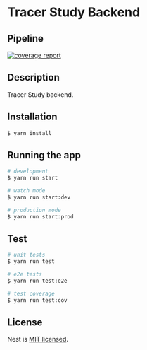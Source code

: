 # Tracer Study Backend

## Pipeline

[![coverage report](https://gitlab.cs.ui.ac.id/tracer-study-poltekssn/tracer-study-be/badges/staging/coverage.svg)](https://gitlab.cs.ui.ac.id/tracer-study-poltekssn/tracer-study-be/-/commits/staging)


## Description

Tracer Study backend.

## Installation

```bash
$ yarn install
```

## Running the app

```bash
# development
$ yarn run start

# watch mode
$ yarn run start:dev

# production mode
$ yarn run start:prod
```

## Test

```bash
# unit tests
$ yarn run test

# e2e tests
$ yarn run test:e2e

# test coverage
$ yarn run test:cov
```

## License

Nest is [MIT licensed](LICENSE).
